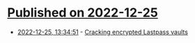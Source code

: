 # [Published on 2022-12-25](index.md)

* [2022-12-25, 13:34:51](https://lobste.rs/s/rx6n5g/cracking_encrypted_lastpass_vaults) - [Cracking encrypted Lastpass vaults](https://markuta.com/cracking-lastpass-vaults/)
